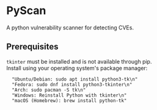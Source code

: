 # PyScan
A python vulnerability scanner for detecting CVEs. 

## Prerequisites

`tkinter` must be installed and is not available through pip.  
Install using your operating system's package manager:

	  "Ubuntu/Debian: sudo apt install python3-tk\n"
	  "Fedora: sudo dnf install python3-tkinter\n"
      "Arch: sudo pacman -S tk\n"
      "Windows: Reinstall Python with tkinter\n"
      "macOS (Homebrew): brew install python-tk"